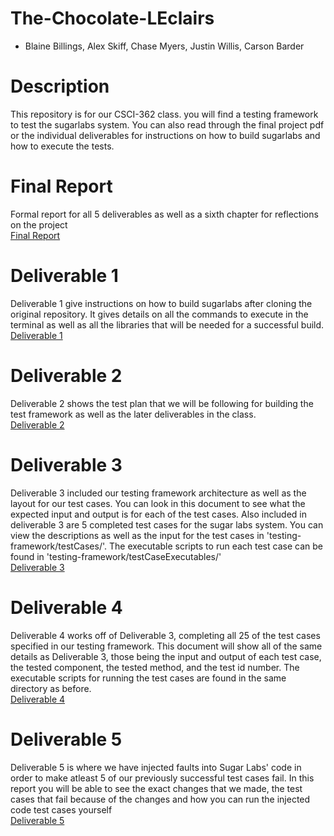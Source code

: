 # The-Chocolate-LEclairs
- Blaine Billings, Alex Skiff, Chase Myers, Justin Willis, Carson Barder

# Description
This repository is for our CSCI-362 class. you will find a testing framework to test the sugarlabs system.
 You can also read through the final project pdf or the individual deliverables for instructions on how to 
 build sugarlabs and how to execute the tests.

# Final Report
Formal report for all 5 deliverables as well as a sixth chapter for reflections on the project<br>
[Final Report](https://github.com/csci-362-fall-2018-01/The-Chocolate-LEclairs/blob/master/The-Cholocate-LEclercs_FinalProject.pdf)

# Deliverable 1
Deliverable 1 give instructions on how to build sugarlabs after cloning the original repository. It gives details on all the commands
to execute in the terminal as well as all the libraries that will be needed for a successful build. <br>
[Deliverable 1](https://github.com/csci-362-fall-2018-01/The-Chocolate-LEclairs/blob/master/The-Cholocate-LEclercs_Deliverable1.pdf)

# Deliverable 2
Deliverable 2 shows the test plan that we will be following for building the test framework as well as the later deliverables in the class. <br>
[Deliverable 2](https://github.com/csci-362-fall-2018-01/The-Chocolate-LEclairs/blob/master/The-Cholocate-LEclercs_Deliverable2.pdf)

# Deliverable 3
Deliverable 3 included our testing framework architecture as well as the layout for our test cases. You can look in this document to 
see what the expected input and output is for each of the test cases. Also included in deliverable 3 are 5 completed test cases for
the sugar labs system. You can view the descriptions as well as the input for the test cases in 'testing-framework/testCases/'.
The executable scripts to run each test case can be found in 'testing-framework/testCaseExecutables/'<br>
[Deliverable 3](https://github.com/csci-362-fall-2018-01/The-Chocolate-LEclairs/blob/master/The-Cholocate-LEclercs_Deliverable3.pdf)

# Deliverable 4
Deliverable 4 works off of Deliverable 3, completing all 25 of the test cases specified in our testing framework. This document will show all of the same details as Deliverable 3, those being the input and output of each test case, the tested component, the tested method, and the test id number. The executable scripts for running the test cases are found in the same directory as before. <br>
[Deliverable 4](https://github.com/csci-362-fall-2018-01/The-Chocolate-LEclairs/blob/master/The-Chocolate-LEclercs_Deliverable4.pdf)

# Deliverable 5
Deliverable 5 is where we have injected faults into Sugar Labs' code in order to make atleast 5 of our previously successful test cases fail. In this report you will be able to see the exact changes that we made, the test cases that fail because of the changes and how you can run the injected code test cases yourself <br>
[Deliverable 5](https://github.com/csci-362-fall-2018-01/The-Chocolate-LEclairs/blob/master/The-Chocolate-LEclercs_Deliverable5.pdf)

